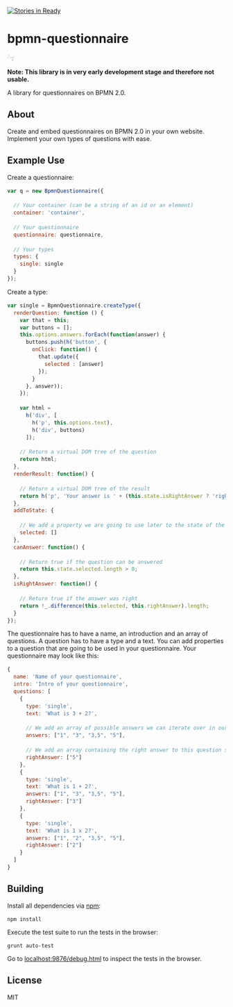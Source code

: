 [![Stories in Ready](https://badge.waffle.io/PHILIPPFROMME/bpmn-questionnaire.png?label=ready&title=Ready)](https://waffle.io/PHILIPPFROMME/bpmn-questionnaire)
# bpmn-questionnaire

<img style="height: 15px" src="/resources/img/logo.png">

__Note: This library is in very early development stage and therefore not usable.__

A library for questionnaires on BPMN 2.0.

## About

Create and embed questionnaires on BPMN 2.0 in your own website. 
Implement your own types of questions with ease.

## Example Use

Create a questionnaire:

```javascript
var q = new BpmnQuestionnaire({

  // Your container (can be a string of an id or an element)
  container: 'container',

  // Your questionnaire
  questionnaire: questionnaire,
  
  // Your types
  types: {
    single: single
  }
});
```

Create a type:

```javascript
var single = BpmnQuestionnaire.createType({
  renderQuestion: function () {
    var that = this;
    var buttons = [];
    this.options.answers.forEach(function(answer) {
      buttons.push(h('button', {
        onClick: function() {
          that.update({
            selected : [answer]
          });
        }
      }, answer));
    });
    
    var html = 
      h('div', [
        h('p', this.options.text),
        h('div', buttons)
      ]);
  
    // Return a virtual DOM tree of the question
    return html;
  },
  renderResult: function() {
  
    // Return a virtual DOM tree of the result
    return h('p', 'Your answer is ' + (this.state.isRightAnswer ? 'right' : 'wrong') + '!');
  },
  addToState: {
  
    // We add a property we are going to use later to the state of the question
    selected: []
  },
  canAnswer: function() {
  
    // Return true if the question can be answered
    return this.state.selected.length > 0;
  },
  isRightAnswer: function() {
  
    // Return true if the answer was right
    return !_.difference(this.selected, this.rightAnswer).length;
  }
});
```

The questionnaire has to have a name, an introduction and an array of questions. A question has to have a type and a text. You can add properties to a question that are going to be used in your questionnaire. Your questionnaire may look like this:

```javascript
{
  name: 'Name of your questionnaire',
  intro: 'Intro of your questionnaire',
  questions: [
    {
      type: 'single',
      text: 'What is 3 + 2?',
      
      // We add an array of possible answers we can iterate over in our renderQuestion function
      answers: ["1", "3", "3,5", "5"],
      
      // We add an array containing the right answer to this question so we can validate the answer
      rightAnswer: ["5"] 
    },
    {
      type: 'single',
      text: 'What is 1 + 2?',
      answers: ["1", "3", "3,5", "5"],
      rightAnswer: ["3"]
    },
    {
      type: 'single',
      text: 'What is 1 x 2?',
      answers: ["1", "2", "3,5", "5"],
      rightAnswer: ["2"]
    }
  ]
}
```

## Building

Install all dependencies via [npm](https://npmjs.org):

```
npm install
```

Execute the test suite to run the tests in the browser:

```
grunt auto-test
```

Go to [localhost:9876/debug.html](http://localhost:9876/debug.html) to inspect the tests in the browser.

## License

MIT
